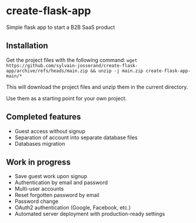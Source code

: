 # create-flask-app
Simple flask app to start a B2B SaaS product

## Installation
Get the project files with the following command:
```wget https://github.com/sylvain-josserand/create-flask-app/archive/refs/heads/main.zip && unzip -j main.zip create-flask-app-main/*```

This will download the project files and unzip them in the current directory.

Use them as a starting point for your own project.

## Completed features
 - Guest access without signup
 - Separation of account into separate database files
 - Databases migration

## Work in progress
 - Save guest work upon signup
 - Authentication by email and password
 - Multi-user accounts
 - Reset forgotten password by email
 - Password change
 - OAuth2 authentication (Google, Facebook, etc.)
 - Automated server deployment with production-ready settings
